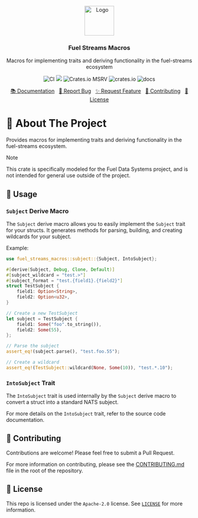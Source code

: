 <br/>
<div align="center">
<a href="https://github.com/fuellabs/data-systems">
<img src="https://global.discourse-cdn.com/business6/uploads/fuel/original/2X/5/57d5a345cc15a64b636e0d56e042857f8a0e80b1.png" alt="Logo" width="80" height="80">
</a>
<h3 align="center">Fuel Streams Macros</h3>
<p align="center">
Macros for implementing traits and deriving functionality in the fuel-streams ecosystem
<br/>
<p align="center">
    <a href="https://github.com/FuelLabs/data-systems/actions/workflows/ci.yaml" style="text-decoration: none;">
        <img src="https://github.com/FuelLabs/data-systems/actions/workflows/ci.yaml/badge.svg?branch=main" alt="CI">
    </a>
    <a href="https://codecov.io/gh/FuelLabs/data-systems" style="text-decoration: none;">
        <img src="https://codecov.io/gh/FuelLabs/data-systems/graph/badge.svg?token=1zna00scwj"/>
    </a>
    <a href="https://crates.io/crates/fuel-streams-macros" style="text-decoration: none;">
        <img alt="Crates.io MSRV" src="https://img.shields.io/crates/msrv/fuel-streams-macros">
    </a>
    <a href="https://crates.io/crates/fuel-streams-macros" style="text-decoration: none;">
        <img src="https://img.shields.io/crates/v/fuel-streams-macros?label=latest" alt="crates.io">
    </a>
    <a href="https://docs.rs/fuel-streams-macros/" style="text-decoration: none;">
        <img src="https://docs.rs/fuel-streams-macros/badge.svg" alt="docs">
    </a>
</p>
<a href="https://docs.rs/fuel-streams-macros/">📚 Documentation</a>
<span>&nbsp;</span>
<a href="https://github.com/fuellabs/data-systems/issues/new?labels=bug&template=bug-report---.md">🐛 Report Bug</a>
<span>&nbsp;</span>
<a href="https://github.com/fuellabs/data-systems/issues/new?labels=enhancement&template=feature-request---.md">✨ Request Feature</a>
<span>&nbsp;</span>
<a href="https://github.com/FuelLabs/data-systems/blob/main/CONTRIBUTING.md">🤝 Contributing</a>
<span>&nbsp;</span>
<a href="https://github.com/FuelLabs/data-systems/blob/main/LICENSE">📄 License</a>
</p>
</div>

# 📝 About The Project

Provides macros for implementing traits and deriving functionality in the fuel-streams ecosystem.

> [!NOTE]
> This crate is specifically modeled for the Fuel Data Systems project, and is not intended for general use outside of the project.

## 🚀 Usage

### `Subject` Derive Macro

The `Subject` derive macro allows you to easily implement the `Subject` trait for your structs. It generates methods for parsing, building, and creating wildcards for your subject.

Example:

```rust
use fuel_streams_macros::subject::{Subject, IntoSubject};

#[derive(Subject, Debug, Clone, Default)]
#[subject_wildcard = "test.>"]
#[subject_format = "test.{field1}.{field2}"]
struct TestSubject {
    field1: Option<String>,
    field2: Option<u32>,
}

// Create a new TestSubject
let subject = TestSubject {
    field1: Some("foo".to_string()),
    field2: Some(55),
};

// Parse the subject
assert_eq!(subject.parse(), "test.foo.55");

// Create a wildcard
assert_eq!(TestSubject::wildcard(None, Some(10)), "test.*.10");
```

### `IntoSubject` Trait

The `IntoSubject` trait is used internally by the `Subject` derive macro to convert a struct into a standard NATS subject.

For more details on the `IntoSubject` trait, refer to the source code documentation.

## 🤝 Contributing

Contributions are welcome! Please feel free to submit a Pull Request.

For more information on contributing, please see the [CONTRIBUTING.md](../../CONTRIBUTING.md) file in the root of the repository.

## 📜 License

This repo is licensed under the `Apache-2.0` license. See [`LICENSE`](../../LICENSE) for more information.

